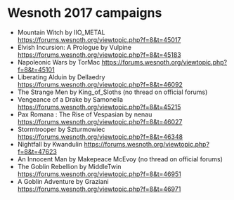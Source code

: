 # Wesnoth 2017 campaigns

- Mountain Witch by IIO_METAL https://forums.wesnoth.org/viewtopic.php?f=8&t=45017
- Elvish Incursion: A Prologue by Vulpine https://forums.wesnoth.org/viewtopic.php?f=8&t=45183
- Napoleonic Wars by TorMac https://forums.wesnoth.org/viewtopic.php?f=8&t=45101
- Liberating Alduin by Dellaedry https://forums.wesnoth.org/viewtopic.php?f=8&t=46092
- The Strange Men by King_of_Sloths (no thread on official forums)
- Vengeance of a Drake by Samonella https://forums.wesnoth.org/viewtopic.php?f=8&t=45215
- Pax Romana : The Rise of Vespasian by nenau https://forums.wesnoth.org/viewtopic.php?f=8&t=46027
- Stormtrooper by Szturmowiec https://forums.wesnoth.org/viewtopic.php?f=8&t=46348
- Nightfall by Kwandulin https://forums.wesnoth.org/viewtopic.php?f=8&t=47623
- An Innocent Man by Makepeace McEvoy (no thread on official forums)
- The Goblin Rebellion by MiddleTwin https://forums.wesnoth.org/viewtopic.php?f=8&t=46951
- A Goblin Adventure by Graziani https://forums.wesnoth.org/viewtopic.php?f=8&t=46971
